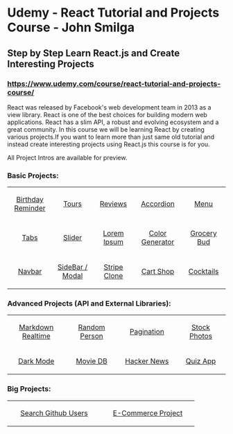 # Udemy - React Tutorial and Projects Course - John Smilga

## Step by Step Learn React.js and Create Interesting Projects

### https://www.udemy.com/course/react-tutorial-and-projects-course/

React was released by Facebook's web development team in 2013 as a view library. React is one of the best choices for building modern web applications. React has a slim API, a robust and evolving ecosystem and a great community. In this course we will be learning React by creating various projects.If you want to learn more than just same old tutorial and instead create interesting projects using React.js this course is for you.

All Project Intros are available for preview.

### Basic Projects:

<table>

<tr align="middle">

  <td width="200">

[Birthday Reminder](https://github.com/MunrraMT/react-tutorial-and-projects-course/tree/main/secao-5/birthday-reminder)

  </td>

  <td width="200">

[Tours](https://github.com/MunrraMT/react-tutorial-and-projects-course/tree/main/secao-5/tours)

  </td>

  <td width="200">

[Reviews](https://github.com/MunrraMT/react-tutorial-and-projects-course/tree/main/secao-5/reviews)

  </td>

  <td width="200">

[Accordion](https://github.com/MunrraMT/react-tutorial-and-projects-course/tree/main/secao-5/accordion)

  </td>

  <td width="200">

[Menu](https://github.com/MunrraMT/react-tutorial-and-projects-course/tree/main/secao-5/menu)

  </td>

</tr>
<tr align="center">

  <td>

[Tabs](https://github.com/MunrraMT/react-tutorial-and-projects-course/tree/main/secao-5/tabs)

  </td>

  <td>

[Slider](https://github.com/MunrraMT/react-tutorial-and-projects-course/tree/main/secao-5/slider)

  </td>

  <td>

[Lorem Ipsum](https://github.com/MunrraMT/react-tutorial-and-projects-course/tree/main/secao-5/lorem-ipsum)

  </td>

  <td>

[Color Generator](https://github.com/MunrraMT/react-tutorial-and-projects-course/tree/main/secao-5/color-generator)

  </td>
  <td>

[Grocery Bud](https://github.com/MunrraMT/react-tutorial-and-projects-course/tree/main/secao-5/grocery-bud)

  </td>

</tr>
<tr align="center">

  <td>

[Navbar](https://github.com/MunrraMT/react-tutorial-and-projects-course/tree/main/secao-5/navbar)

  </td>
  <td>

[SideBar / Modal](https://github.com/MunrraMT/react-tutorial-and-projects-course/tree/main/secao-5/sidebar-modal)

  </td>
  <td>

[Stripe Clone](https://github.com/MunrraMT/react-tutorial-and-projects-course/tree/main/secao-5/stripe)

  </td>
  <td>

[Cart Shop](https://github.com/MunrraMT/react-tutorial-and-projects-course/tree/main/secao-5/cart-shop)

  </td>
  <td>

[Cocktails](https://github.com/MunrraMT/react-tutorial-and-projects-course/tree/main/secao-5/cocktails)

  </td>
</tr>

</table>

### Advanced Projects (API and External Libraries):

<table>

<tr align="middle">

<td width="200">

[Markdown Realtime](https://github.com/MunrraMT/react-tutorial-and-projects-course/tree/main/secao-6/markdown)

</td>

<td width="200">

[Random Person](https://github.com/MunrraMT/react-tutorial-and-projects-course/tree/main/secao-6/radom-person)

</td>

<td width="200">

[Pagination](https://github.com/MunrraMT/react-tutorial-and-projects-course/tree/main/secao-6/pagination)

</td>

<td width="200">

[Stock Photos](https://github.com/MunrraMT/react-tutorial-and-projects-course/tree/main/secao-6/stock-photos)

</td>

</tr>

<tr align="middle">

<td width="200">

[Dark Mode](https://github.com/MunrraMT/react-tutorial-and-projects-course/tree/main/secao-6/dark-mode)

</td>

<td width="200">

[Movie DB](https://github.com/MunrraMT/react-tutorial-and-projects-course/tree/main/secao-6/movie-db)

</td>

<td width="200">

[Hacker News](https://github.com/MunrraMT/react-tutorial-and-projects-course/tree/main/secao-6/hacker-news)

</td>

<td width="200">

[Quiz App](https://github.com/MunrraMT/react-tutorial-and-projects-course/tree/main/secao-6/quiz)

</td>

</tr>

</table>

### Big Projects:

<table>

<tr align="middle">

<td width="200">

[Search Github Users](https://github.com/MunrraMT/react-tutorial-and-projects-course/tree/main/search-github-users)

</td>

<td width="200">

[E-Commerce Project](https://github.com/MunrraMT/react-tutorial-and-projects-course/tree/main/ecommerce-project)

</td>

</tr>

</table>
